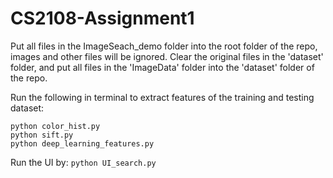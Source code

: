 # CS2108-Assignment1

Put all files in the ImageSeach_demo folder into the root folder of the repo, images and other files will be ignored.
Clear the original files in the 'dataset' folder, and put all files in the 'ImageData' folder into the 'dataset' folder of the repo.

Run the following in terminal to extract features of the training and testing dataset:

```
python color_hist.py
python sift.py
python deep_learning_features.py
```

Run the UI by: `python UI_search.py`
